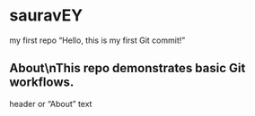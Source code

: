 # sauravEY
my first repo
“Hello, this is my first Git commit!”
## About\nThis repo demonstrates basic Git workflows.
 header or “About” text
